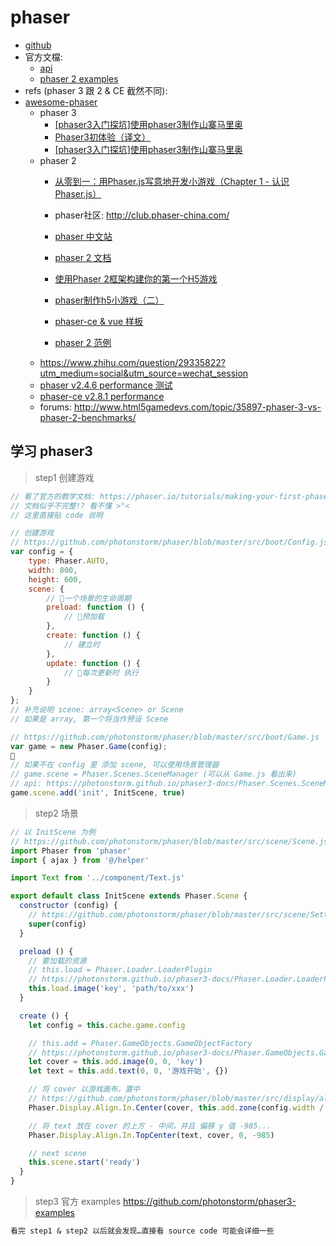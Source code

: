 # phaser

- [github](https://github.com/facebook/react)
- 官方文檔:
    - [api](https://photonstorm.github.io/phaser3-docs/list_class.html)
    - [phaser 2 examples](http://phaser.io/examples)
- refs (phaser 3 跟 2 & CE 截然不同):
- [awesome-phaser](https://github.com/Raiper34/awesome-phaser)
    - phaser 3
        - [[phaser3入门探坑]使用phaser3制作山寨马里奥](https://segmentfault.com/a/1190000013979583)
        - [Phaser3初体验（译文）](http://club.phaser-china.com/topic/5a94bd94484a53dd723f42c9)
        - [[phaser3入门探坑]使用phaser3制作山寨马里奥](https://segmentfault.com/a/1190000013979583)
    - phaser 2
        - [从零到一：用Phaser.js写意地开发小游戏（Chapter 1 - 认识Phaser.js）](https://segmentfault.com/a/1190000009212221)
        - phaser社区: http://club.phaser-china.com/
        - [phaser 中文站](http://www.phaser.me/)
        - [phaser 2 文档](http://www.phaser.me/2018/03/22/phaser-js-%E5%AE%98%E6%96%B9%E4%B8%AD%E6%96%87%E6%96%87%E6%A1%A3-phaser-io-2/?nsukey=iMRYAl2OwquTJ5AxXVnuWafewvq7DfF2KY99CiKeS29GjAWZwJAl%2FxFnDL6vIOOaSYZTZ12DyMMDlp%2F%2FzjZOJLr5W4V3BqJ7vbXbblaB%2FW%2BS2acmYVw8I3ZAWL%2Bk044nF3Ittf3UfPF4s8nGxNrWrnhMRxFDqp2rMN0PwBItSG8RfmZH6g46WsV8jqUziRMRpfU5J10W5Ixx89MNAaHi1A%3D%3D)
        - [使用Phaser 2框架构建你的第一个H5游戏](https://blog.csdn.net/sinat_32582203/article/details/73303153)

        - [phaser制作h5小游戏（二）](https://www.jianshu.com/p/24bfe5edb4e9)
        - [phaser-ce & vue 样板](https://github.com/sekl/node-vue-phaser-boilerplate)
        - [phaser 2 范例](https://developer.mozilla.org/zh-CN/docs/Games/Tutorials/2D_breakout_game_Phaser)
    - https://www.zhihu.com/question/29335822?utm_medium=social&utm_source=wechat_session
    - [phaser v2.4.6 performance 测试](https://github.com/mattcolman/phaser-performance-tests)
    - [phaser-ce v2.8.1 performance](https://codepen.io/samme/pen/OmGNgL)
    - forums: http://www.html5gamedevs.com/topic/35897-phaser-3-vs-phaser-2-benchmarks/

## 学习 phaser3

> step1 创建游戏

```js
// 看了官方的教学文档: https://phaser.io/tutorials/making-your-first-phaser-3-game
// 文档似乎不完整!? 看不懂 >"<
// 这里直接贴 code 说明

// 创建游戏
// https://github.com/photonstorm/phaser/blob/master/src/boot/Config.js
var config = {
    type: Phaser.AUTO,
    width: 800,
    height: 600,
    scene: {
        // 一个场景的生命周期
        preload: function () {
            // 预加载
        },
        create: function () {
            // 建立时
        },
        update: function () {
            // 每次更新时 执行
        }
    }
};
// 补充说明 scene: array<Scene> or Scene
// 如果是 array, 第一个将当作预设 Scene

// https://github.com/photonstorm/phaser/blob/master/src/boot/Game.js
var game = new Phaser.Game(config);

// 如果不在 config 里 添加 scene, 可以使用场景管理器
// game.scene = Phaser.Scenes.SceneManager (可以从 Game.js 看出来)
// api: https://photonstorm.github.io/phaser3-docs/Phaser.Scenes.SceneManager.html#methods
game.scene.add('init', InitScene, true)
```

> step2 场景

```js
// 以 InitScene 为例
// https://github.com/photonstorm/phaser/blob/master/src/scene/Scene.js
import Phaser from 'phaser'
import { ajax } from '@/helper'

import Text from '../component/Text.js'

export default class InitScene extends Phaser.Scene {
  constructor (config) {
    // https://github.com/photonstorm/phaser/blob/master/src/scene/Settings.js
    super(config)
  }

  preload () {
    // 要加载的资源
    // this.load = Phaser.Loader.LoaderPlugin
    // https://photonstorm.github.io/phaser3-docs/Phaser.Loader.LoaderPlugin.html#methods
    this.load.image('key', 'path/to/xxx')
  }

  create () {
    let config = this.cache.game.config

    // this.add = Phaser.GameObjects.GameObjectFactory
    // https://photonstorm.github.io/phaser3-docs/Phaser.GameObjects.GameObjectFactory.html#methods
    let cover = this.add.image(0, 0, 'key')
    let text = this.add.text(0, 0, '游戏开始', {})

    // 将 cover 以游戏画布，置中
    // https://github.com/photonstorm/phaser/blob/master/src/display/align/in/Center.js
    Phaser.Display.Align.In.Center(cover, this.add.zone(config.width / 2, config.height / 2, config.width, config.height))

    // 将 text 放在 cover 的上方 - 中间，并且 偏移 y 值 -985...
    Phaser.Display.Align.In.TopCenter(text, cover, 0, -985)

    // next scene
    this.scene.start('ready')
  }
}
```

> step3 官方 examples https://github.com/photonstorm/phaser3-examples

```md
看完 step1 & step2 以后就会发现…直接看 source code 可能会详细一些
```

[未知]:http://www.photonstorm.com/html5
